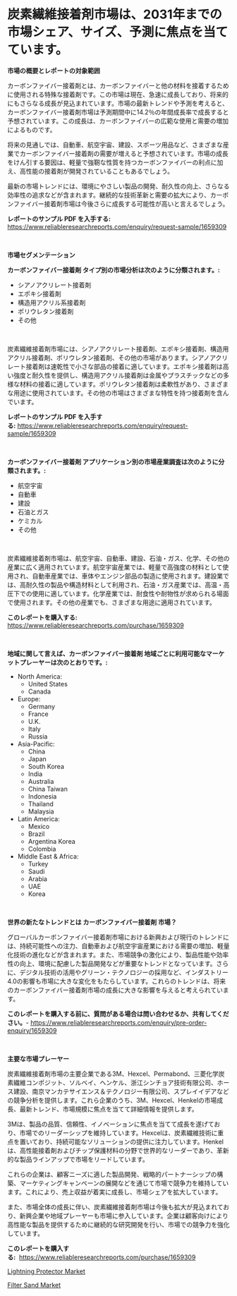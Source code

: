 <p><h1>炭素繊維接着剤市場は、2031年までの市場シェア、サイズ、予測に焦点を当てています。</h1></p><p><strong>市場の概要とレポートの対象範囲</strong></p>
<p><p>カーボンファイバー接着剤とは、カーボンファイバーと他の材料を接着するために使用される特殊な接着剤です。この市場は現在、急速に成長しており、将来的にもさらなる成長が見込まれています。市場の最新トレンドや予測を考えると、カーボンファイバー接着剤市場は予測期間中に14.2％の年間成長率で成長すると予想されています。この成長は、カーボンファイバーの広範な使用と需要の増加によるものです。</p><p>将来の見通しでは、自動車、航空宇宙、建設、スポーツ用品など、さまざまな産業でカーボンファイバー接着剤の需要が増えると予想されています。市場の成長をけん引する要因は、軽量で強靭な性質を持つカーボンファイバーの利点に加え、高性能の接着剤が開発されていることもあるでしょう。</p><p>最新の市場トレンドには、環境にやさしい製品の開発、耐久性の向上、さらなる効率性の追求などが含まれます。継続的な技術革新と需要の拡大により、カーボンファイバー接着剤市場は今後さらに成長する可能性が高いと言えるでしょう。</p></p>
<p><strong>レポートのサンプル PDF を入手する:</strong> <a href="https://www.reliableresearchreports.com/enquiry/request-sample/1659309">https://www.reliableresearchreports.com/enquiry/request-sample/1659309</a></p>
<p>&nbsp;</p>
<p><strong>市場セグメンテーション</strong></p>
<p><strong>カーボンファイバー接着剤 タイプ別の市場分析は次のように分類されます。:</strong></p>
<p><ul><li>シアノアクリレート接着剤</li><li>エポキシ接着剤</li><li>構造用アクリル系接着剤</li><li>ポリウレタン接着剤</li><li>その他</li></ul></p>
<p>&nbsp;</p>
<p><p>炭素繊維接着剤市場には、シアノアクリレート接着剤、エポキシ接着剤、構造用アクリル接着剤、ポリウレタン接着剤、その他の市場があります。シアノアクリレート接着剤は速乾性で小さな部品の接着に適しています。エポキシ接着剤は高い強度と耐久性を提供し、構造用アクリル接着剤は金属やプラスチックなどの多様な材料の接着に適しています。ポリウレタン接着剤は柔軟性があり、さまざまな用途に使用されています。その他の市場はさまざまな特性を持つ接着剤を含んでいます。</p></p>
<p><strong>レポートのサンプル PDF を入手する:</strong>&nbsp;<a href="https://www.reliableresearchreports.com/enquiry/request-sample/1659309">https://www.reliableresearchreports.com/enquiry/request-sample/1659309</a></p>
<p>&nbsp;</p>
<p><strong> カーボンファイバー接着剤 アプリケーション別の市場産業調査は次のように分類されます。:</strong></p>
<p><ul><li>航空宇宙</li><li>自動車</li><li>建設</li><li>石油とガス</li><li>ケミカル</li><li>その他</li></ul></p>
<p>&nbsp;</p>
<p><p>炭素繊維接着剤市場は、航空宇宙、自動車、建設、石油・ガス、化学、その他の産業に広く適用されています。航空宇宙産業では、軽量で高強度の材料として使用され、自動車産業では、車体やエンジン部品の製造に使用されます。建設業では、高耐久性の製品や構造材料として利用され、石油・ガス産業では、高温・高圧下での使用に適しています。化学産業では、耐食性や耐物性が求められる場面で使用されます。その他の産業でも、さまざまな用途に適用されています。</p></p>
<p><strong>このレポートを購入する:</strong>&nbsp; <a href="https://www.reliableresearchreports.com/purchase/1659309">https://www.reliableresearchreports.com/purchase/1659309</a></p>
<p>&nbsp;</p>
<p><strong>地域に関して言えば、カーボンファイバー接着剤 地域ごとに利用可能なマーケットプレーヤーは次のとおりです。:</strong></p>
<p><ul>
    <li>
        North America:
        <ul>
            <li>United States</li>
            <li>Canada</li>
        </ul>
    </li>
    <li>
        Europe:
        <ul>
            <li>Germany</li>
            <li>France</li>
            <li>U.K.</li>
            <li>Italy</li>
            <li>Russia</li>
        </ul>
    </li>
    <li>
        Asia-Pacific:
        <ul>
            <li>China</li>
            <li>Japan</li>
            <li>South Korea</li>
            <li>India</li>
            <li>Australia</li>
            <li>China Taiwan</li>
            <li>Indonesia</li>
            <li>Thailand</li>
            <li>Malaysia</li>
        </ul>
    </li>
    <li>
        Latin America:
        <ul>
            <li>Mexico</li>
            <li>Brazil</li>
            <li>Argentina Korea</li>
            <li>Colombia</li>
        </ul>
    </li>
    <li>
        Middle East & Africa:
        <ul>
            <li>Turkey</li>
            <li>Saudi</li>
            <li>Arabia</li>
            <li>UAE</li>
            <li>Korea</li>
        </ul>
    </li>
    </ul></p>
<p>&nbsp;</p>
<p><strong>世界の新たなトレンドとは カーボンファイバー接着剤 市場？</strong></p>
<p><p>グローバルカーボンファイバー接着剤市場における新興および現行のトレンドには、持続可能性への注力、自動車および航空宇宙産業における需要の増加、軽量化技術の進化などが含まれます。また、市場競争の激化により、製品性能や効率性の向上、環境に配慮した製品開発などが重要なトレンドとなっています。さらに、デジタル技術の活用やグリーン・テクノロジーの採用など、インダストリー4.0の影響も市場に大きな変化をもたらしています。これらのトレンドは、将来のカーボンファイバー接着剤市場の成長に大きな影響を与えると考えられています。</p></p>
<p><strong>このレポートを購入する前に、質問がある場合は問い合わせるか、共有してください。</strong>- <a href="https://www.reliableresearchreports.com/enquiry/pre-order-enquiry/1659309">https://www.reliableresearchreports.com/enquiry/pre-order-enquiry/1659309</a></p>
<p>&nbsp;</p>
<p><strong>主要な市場プレーヤー</strong></p>
<p><p>炭素繊維接着剤市場の主要企業である3M、Hexcel、Permabond、三菱化学炭素繊維コンポジット、ソルベイ、ヘンケル、浙江シンチョア技術有限公司、ホース建設、南京マンカテサイエンス＆テクノロジー有限公司、スプレイイデアなどの競争分析を提供します。これら企業のうち、3M、Hexcel、Henkelの市場成長、最新トレンド、市場規模に焦点を当てて詳細情報を提供します。</p><p>3Mは、製品の品質、信頼性、イノベーションに焦点を当てて成長を遂げており、市場でのリーダーシップを維持しています。Hexcelは、炭素繊維技術に重点を置いており、持続可能なソリューションの提供に注力しています。Henkelは、高性能接着剤およびチップ保護材料の分野で世界的なリーダーであり、革新的な製品ラインアップで市場をリードしています。</p><p>これらの企業は、顧客ニーズに適した製品開発、戦略的パートナーシップの構築、マーケティングキャンペーンの展開などを通じて市場で競争力を維持しています。これにより、売上収益が着実に成長し、市場シェアを拡大しています。</p><p>また、市場全体の成長に伴い、炭素繊維接着剤市場は今後も拡大が見込まれており、新興企業や地域プレーヤーも市場に参入しています。企業は顧客向けにより高性能な製品を提供するために継続的な研究開発を行い、市場での競争力を強化しています。</p></p>
<p><strong>このレポートを購入する:</strong>&nbsp;&nbsp;<a href="https://www.reliableresearchreports.com/purchase/1659309">https://www.reliableresearchreports.com/purchase/1659309</a></p>
<p><p><a href="https://medium.com/@sharonbroojks53/lightning-protector-market-share-evolution-and-market-growth-trends-2024-2031-939901e5a428">Lightning Protector Market</a></p><p><a href="https://copper-carbon-84f.notion.site/Filter-Sand-Market-Research-Report-Unlocks-Analysis-on-the-Market-Financial-Status-Market-Size-and-11735c6a131a45d7a4c6d0f058cae7ec">Filter Sand Market</a></p></p>